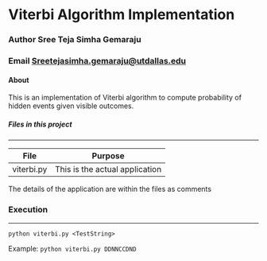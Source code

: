 # Viterbi Algorithm Implementation
### Author  **Sree Teja Simha Gemaraju**
### Email    **Sreetejasimha.gemaraju@utdallas.edu**

#### About

This is an implementation of Viterbi algorithm to compute probability of hidden events given visible outcomes.

##### Files in this project
-------------------------------------------------------------------------------------------------------------------------
| File | Purpose |
|-----------------|----------------------------------------------------------------------------------------|
| viterbi.py | This is the actual application |

The details of the application are within the files as comments

### Execution
--------------------------------------------------------------------------------------------------------------------------

`python viterbi.py <TestString>`

Example: 
`python viterbi.py DDNNCCDND`
